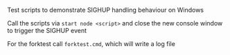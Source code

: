 Test scripts to demonstrate SIGHUP handling behaviour on Windows

Call the scripts via `start node <script>` and close the new console window to trigger the SIGHUP event

For the forktest call `forktest.cmd`, which will write a log file